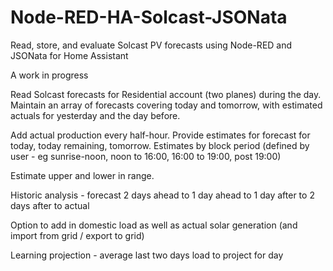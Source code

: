 # Node-RED-HA-Solcast-JSONata

Read, store, and evaluate Solcast PV forecasts using Node-RED and JSONata for Home Assistant

A work in progress

Read Solcast forecasts for Residential account (two planes) during the day. Maintain an array of forecasts covering today and tomorrow, with estimated actuals for yesterday and the day before.

Add actual production every half-hour.
Provide estimates for forecast for today, today remaining, tomorrow.
Estimates by block period (defined by user - eg sunrise-noon, noon to 16:00, 16:00 to 19:00, post 19:00)

Estimate upper and lower in range.

Historic analysis - forecast 2 days ahead to 1 day ahead to 1 day after to 2 days after to actual

Option to add in domestic load as well as actual solar generation (and import from grid / export to grid)

Learning projection - average last two days load to project for day
